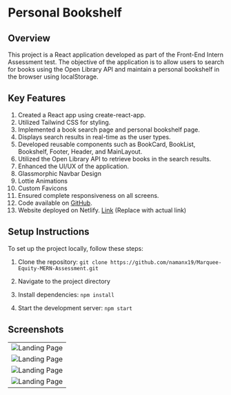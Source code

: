 # Personal Bookshelf

## Overview
This project is a React application developed as part of the Front-End Intern Assessment test. The objective of the application is to allow users to search for books using the Open Library API and maintain a personal bookshelf in the browser using localStorage.

## Key Features
1. Created a React app using create-react-app.
2. Utilized Tailwind CSS for styling.
3. Implemented a book search page and personal bookshelf page.
4. Displays search results in real-time as the user types.
5. Developed reusable components such as BookCard, BookList, Bookshelf, Footer, Header, and MainLayout.
6. Utilized the Open Library API to retrieve books in the search results.
7. Enhanced the UI/UX of the application.
8. Glassmorphic Navbar Design
9. Lottie Animations
10. Custom Favicons
11. Ensured complete responsiveness on all screens.
12. Code available on [GitHub](https://github.com/namanx19/Marquee-Equity-MERN-Assessment.git).
13. Website deployed on Netlify. [Link](#) (Replace with actual link)

## Setup Instructions
To set up the project locally, follow these steps:

1. Clone the repository:
`git clone https://github.com/namanx19/Marquee-Equity-MERN-Assessment.git`

2. Navigate to the project directory

3. Install dependencies: `npm install`

4. Start the development server: `npm start`

## Screenshots
<table>
  <tr>
    <td> <img src="https://github.com/namanx19/Marquee-Equity-MERN-Assessment/assets/71885262/201785c8-2bd8-4f90-a749-67dde70ba815" alt="Landing Page" width="auto" height="auto"> </td>
  </tr>
  <tr>
    <td> <img src="https://github.com/namanx19/Marquee-Equity-MERN-Assessment/assets/71885262/56281731-7dc4-413e-8e9c-5d91bdc9aba1" alt="Landing Page" width="auto" height="auto"> </td>
  </tr>
  <tr>
    <td> <img src="https://github.com/namanx19/Marquee-Equity-MERN-Assessment/assets/71885262/c451b564-602e-4ca5-ba29-3fbda09df9ac" alt="Landing Page" width="auto" height="auto"> </td>
  </tr>
  <tr>
    <td> <img src="https://github.com/namanx19/Marquee-Equity-MERN-Assessment/assets/71885262/58b5bd9e-412b-4d1c-ad42-e53d517f4970" alt="Landing Page" width="auto" height="auto"> </td>
  </tr>
</table>







